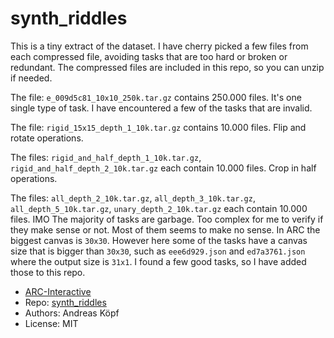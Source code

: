 # synth_riddles

This is a tiny extract of the dataset. I have cherry picked a few files from each compressed file, avoiding tasks that are too hard or broken or redundant.
The compressed files are included in this repo, so you can unzip if needed.

The file: `e_009d5c81_10x10_250k.tar.gz` contains 250.000 files. It's one single type of task.
I have encountered a few of the tasks that are invalid.

The file: `rigid_15x15_depth_1_10k.tar.gz` contains 10.000 files. Flip and rotate operations.

The files: `rigid_and_half_depth_1_10k.tar.gz`, `rigid_and_half_depth_2_10k.tar.gz` each contain 10.000 files. Crop in half operations.

The files: `all_depth_2_10k.tar.gz`, `all_depth_3_10k.tar.gz`, `all_depth_5_10k.tar.gz`, `unary_depth_2_10k.tar.gz` each contain 10.000 files.
IMO The majority of tasks are garbage. Too complex for me to verify if they make sense or not. Most of them seems to make no sense.
In ARC the biggest canvas is `30x30`. However here some of the tasks have a canvas size that is bigger than `30x30`, such as `eee6d929.json` and `ed7a3761.json` where the output size is `31x1`.
I found a few good tasks, so I have added those to this repo.

- [ARC-Interactive](https://neoneye.github.io/arc/?dataset=synth_riddles)
- Repo: [synth_riddles](https://github.com/arc-community/synth_riddles)
- Authors: Andreas Köpf
- License: MIT
